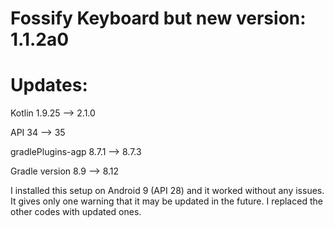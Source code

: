 # Fossify Keyboard but new version: 1.1.2a0

# Updates:

Kotlin 1.9.25 --> 2.1.0

API 34 --> 35

gradlePlugins-agp 8.7.1 --> 8.7.3

Gradle version 8.9 --> 8.12

I installed this setup on Android 9 (API 28) and it worked without any issues. It gives only one warning that it may be updated in the future. I replaced the other codes with updated ones.
